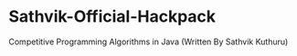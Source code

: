 # Sathvik-Official-Hackpack
Competitive Programming Algorithms in Java (Written By Sathvik Kuthuru)
